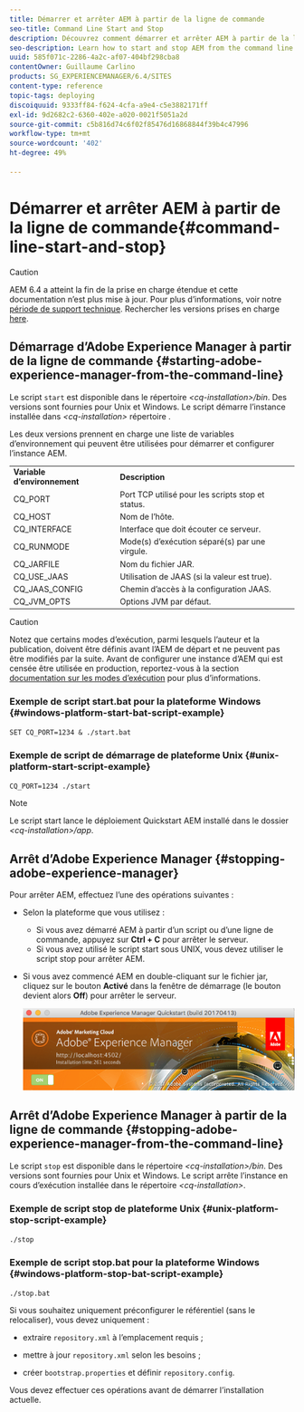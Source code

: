 ```yaml
---
title: Démarrer et arrêter AEM à partir de la ligne de commande
seo-title: Command Line Start and Stop
description: Découvrez comment démarrer et arrêter AEM à partir de la ligne de commande.
seo-description: Learn how to start and stop AEM from the command line.
uuid: 585f071c-2286-4a2c-af07-404bf298cba8
contentOwner: Guillaume Carlino
products: SG_EXPERIENCEMANAGER/6.4/SITES
content-type: reference
topic-tags: deploying
discoiquuid: 9333ff84-f624-4cfa-a9e4-c5e3882171ff
exl-id: 9d2682c2-6360-402e-a020-0021f5051a2d
source-git-commit: c5b816d74c6f02f85476d16868844f39b4c47996
workflow-type: tm+mt
source-wordcount: '402'
ht-degree: 49%

---
```


# Démarrer et arrêter AEM à partir de la ligne de commande{#command-line-start-and-stop}

>[!CAUTION]
>
>AEM 6.4 a atteint la fin de la prise en charge étendue et cette documentation n’est plus mise à jour. Pour plus d’informations, voir notre [période de support technique](https://helpx.adobe.com/fr/support/programs/eol-matrix.html). Rechercher les versions prises en charge [here](https://experienceleague.adobe.com/docs/?lang=fr).

## Démarrage d’Adobe Experience Manager à partir de la ligne de commande {#starting-adobe-experience-manager-from-the-command-line}

Le script `start` est disponible dans le répertoire *&lt;cq-installation>/bin*. Des versions sont fournies pour Unix et Windows. Le script démarre l’instance installée dans *&lt;cq-installation>* répertoire .

Les deux versions prennent en charge une liste de variables d’environnement qui peuvent être utilisées pour démarrer et configurer l’instance AEM.

<table> 
 <tbody> 
  <tr> 
   <td><strong>Variable d’environnement </strong></td> 
   <td><strong>Description </strong></td> 
  </tr> 
  <tr> 
   <td>CQ_PORT</td> 
   <td>Port TCP utilisé pour les scripts stop et status.<br /> </td> 
  </tr> 
  <tr> 
   <td>CQ_HOST</td> 
   <td>Nom de l’hôte.<br /> </td> 
  </tr> 
  <tr> 
   <td>CQ_INTERFACE</td> 
   <td>Interface que doit écouter ce serveur.<br /> </td> 
  </tr> 
  <tr> 
   <td>CQ_RUNMODE</td> 
   <td>Mode(s) d’exécution séparé(s) par une virgule.<br /> </td> 
  </tr> 
  <tr> 
   <td>CQ_JARFILE</td> 
   <td>Nom du fichier JAR.<br /> </td> 
  </tr> 
  <tr> 
   <td>CQ_USE_JAAS</td> 
   <td>Utilisation de JAAS (si la valeur est true).<br /> </td> 
  </tr> 
  <tr> 
   <td>CQ_JAAS_CONFIG</td> 
   <td>Chemin d’accès à la configuration JAAS.<br /> </td> 
  </tr> 
  <tr> 
   <td>CQ_JVM_OPTS</td> 
   <td>Options JVM par défaut.<br /> </td> 
  </tr> 
 </tbody> 
</table>

>[!CAUTION]
>
>Notez que certains modes d’exécution, parmi lesquels l’auteur et la publication, doivent être définis avant l’AEM de départ et ne peuvent pas être modifiés par la suite. Avant de configurer une instance d’AEM qui est censée être utilisée en production, reportez-vous à la section [documentation sur les modes d’exécution](/help/sites-deploying/configure-runmodes.md) pour plus d’informations.

### Exemple de script start.bat pour la plateforme Windows {#windows-platform-start-bat-script-example}

```shell
SET CQ_PORT=1234 & ./start.bat
```

### Exemple de script de démarrage de plateforme Unix {#unix-platform-start-script-example}

```shell
CQ_PORT=1234 ./start
```

>[!NOTE]
>
>Le script start lance le déploiement Quickstart AEM installé dans le dossier *&lt;cq-installation>/app*.

## Arrêt d’Adobe Experience Manager {#stopping-adobe-experience-manager}

Pour arrêter AEM, effectuez l’une des opérations suivantes :

* Selon la plateforme que vous utilisez :

   * Si vous avez démarré AEM à partir d’un script ou d’une ligne de commande, appuyez sur **Ctrl + C** pour arrêter le serveur.
   * Si vous avez utilisé le script start sous UNIX, vous devez utiliser le script stop pour arrêter AEM.

* Si vous avez commencé AEM en double-cliquant sur le fichier jar, cliquez sur le bouton **Activé** dans la fenêtre de démarrage (le bouton devient alors **Off**) pour arrêter le serveur.

   ![chlimage_1-63](assets/chlimage_1-63.png)

## Arrêt d’Adobe Experience Manager à partir de la ligne de commande {#stopping-adobe-experience-manager-from-the-command-line}

Le script `stop` est disponible dans le répertoire *&lt;cq-installation>/bin*. Des versions sont fournies pour Unix et Windows. Le script arrête l’instance en cours d’exécution installée dans le répertoire *&lt;cq-installation>*.

### Exemple de script stop de plateforme Unix {#unix-platform-stop-script-example}

```shell
./stop
```

### Exemple de script stop.bat pour la plateforme Windows {#windows-platform-stop-bat-script-example}

```shell
./stop.bat
```

Si vous souhaitez uniquement préconfigurer le référentiel (sans le relocaliser), vous devez uniquement :

* extraire `repository.xml` à l’emplacement requis ;

* mettre à jour `repository.xml` selon les besoins ;

* créer `bootstrap.properties` et définir `repository.config`.

Vous devez effectuer ces opérations avant de démarrer l’installation actuelle.
